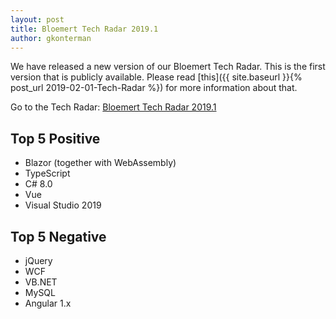 ```yaml
---
layout: post
title: Bloemert Tech Radar 2019.1
author: gkonterman
---
```


We have released a new version of our Bloemert Tech Radar. This is the first version that is publicly available. Please read [this]({{ site.baseurl }}{% post_url 2019-02-01-Tech-Radar %}) for more information about that.

Go to the Tech Radar: [Bloemert Tech Radar 2019.1](https://radar.bloemert.com)

## Top 5 Positive 

- Blazor (together with WebAssembly)
- TypeScript
- C# 8.0
- Vue
- Visual Studio 2019

## Top 5 Negative 

- jQuery
- WCF 
- VB.NET
- MySQL
- Angular 1.x

